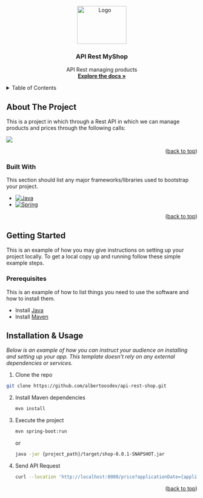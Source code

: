

<!-- PROJECT LOGO -->
<br />
<div align="center">
  <a href="https://github.com/albertoosdev/api-rest-shop">
    <img src="https://i.imgur.com/xiT8jEg.png" alt="Logo" width="130" height="100">
  </a>

<h3 align="center">API Rest MyShop</h3>

  <p align="center">
    API Rest managing products
    <br />
    <a href="https://github.com/albertoosdev/api-rest-shop"><strong>Explore the docs »</strong></a>
    <br />
  </p>
</div>



<!-- TABLE OF CONTENTS -->
<details>
  <summary>Table of Contents</summary>
  <ol>
    <li>
      <a href="#about-the-project">About The Project</a>
      <ul>
        <li><a href="#built-with">Built With</a></li>
      </ul>
    </li>
    <li>
      <a href="#getting-started">Getting Started</a>
      <ul>
        <li><a href="#prerequisites">Prerequisites</a></li>
      </ul>
    </li>
    <li><a href="#installation">Installation & usage</a></li>
  </ol>
</details>



<!-- ABOUT THE PROJECT -->
## About The Project

This is a project in which through a Rest API in which we can manage products and prices through the following calls:
  

![][GetByParam-example]

<p align="right">(<a href="#readme-top">back to top</a>)</p>



### Built With

This section should list any major frameworks/libraries used to bootstrap your project.

* [![Java][Java-logo]][Java-url]
* [![Spring][Spring-logo]][Spring-url]

<p align="right">(<a href="#readme-top">back to top</a>)</p>

<!-- GETTING STARTED -->
## Getting Started

This is an example of how you may give instructions on setting up your project locally.
To get a local copy up and running follow these simple example steps.

### Prerequisites

This is an example of how to list things you need to use the software and how to install them.
* Install [Java][Java-url]
* Install [Maven][Maven-install-url]

## Installation & Usage

_Below is an example of how you can instruct your audience on installing and setting up your app. This template doesn't rely on any external dependencies or services._

1.  Clone the repo
   ```sh
   git clone https://github.com/albertoosdev/api-rest-shop.git
   ```
2. Install Maven dependencies
   ```sh
   mvn install
   ```
3. Execute the project
   ```sh
   mvn spring-boot:run
   ```
   or
   ```sh
   java -jar {project_path}/target/shop-0.0.1-SNAPSHOT.jar
   ```
4. Send API Request
   ```sh
   curl --location 'http://localhost:8080/price?applicationDate={applicationDate}&productId={productId}&brandId={brandId}' --header 'Accept: application/json'
   ```

<p align="right">(<a href="#readme-top">back to top</a>)</p>


<!-- MARKDOWN LINKS & IMAGES -->
<!-- https://www.markdownguide.org/basic-syntax/#reference-style-links -->
[Spring-logo]: https://img.shields.io/badge/SpringBoot-6DB33F?style=flat-square&logo=Spring&logoColor=white
[Spring-url]: https://spring.io/
[Java-logo]: https://img.shields.io/badge/Java-ED8B00?style=for-the-badge&logo=openjdk&logoColor=white
[Java-url]: https://www.java.com/es/
[Maven-install-url]: https://maven.apache.org/install.html
[GetByParam-example]: https://i.imgur.com/hXGHmpd.png